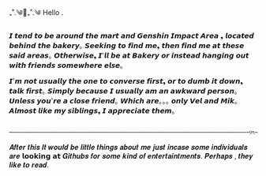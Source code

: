 ₊˚.༄🌊₊˚.༄ Hello .



 𝙄 𝙩𝙚𝙣𝙙 𝙩𝙤 𝙗𝙚 𝙖𝙧𝙤𝙪𝙣𝙙 𝙩𝙝𝙚 𝙢𝙖𝙧𝙩 𝙖𝙣𝙙 𝙂𝙚𝙣𝙨𝙝𝙞𝙣 𝙄𝙢𝙥𝙖𝙘𝙩 𝘼𝙧𝙚𝙖 ❟ 𝙡𝙤𝙘𝙖𝙩𝙚𝙙 𝙗𝙚𝙝𝙞𝙣𝙙 𝙩𝙝𝙚 𝙗𝙖𝙠𝙚𝙧𝙮｡ 𝙎𝙚𝙚𝙠𝙞𝙣𝙜 𝙩𝙤 𝙛𝙞𝙣𝙙 𝙢𝙚❟ 𝙩𝙝𝙚𝙣 𝙛𝙞𝙣𝙙 𝙢𝙚 𝙖𝙩 𝙩𝙝𝙚𝙨𝙚 𝙨𝙖𝙞𝙙 𝙖𝙧𝙚𝙖𝙨｡ 𝙊𝙩𝙝𝙚𝙧𝙬𝙞𝙨𝙚❟ 𝙄'𝙡𝙡 𝙗𝙚 𝙖𝙩 𝘽𝙖𝙠𝙚𝙧𝙮 𝙤𝙧 𝙞𝙣𝙨𝙩𝙚𝙖𝙙 𝙝𝙖𝙣𝙜𝙞𝙣𝙜 𝙤𝙪𝙩 𝙬𝙞𝙩𝙝 𝙛𝙧𝙞𝙚𝙣𝙙𝙨 𝙨𝙤𝙢𝙚𝙬𝙝𝙚𝙧𝙚 𝙚𝙡𝙨𝙚｡
 
 𝙄'𝙢 𝙣𝙤𝙩 𝙪𝙨𝙪𝙖𝙡𝙡𝙮 𝙩𝙝𝙚 𝙤𝙣𝙚 𝙩𝙤 𝙘𝙤𝙣𝙫𝙚𝙧𝙨𝙚 𝙛𝙞𝙧𝙨𝙩❟ 𝙤𝙧 𝙩𝙤 𝙙𝙪𝙢𝙗 𝙞𝙩 𝙙𝙤𝙬𝙣❟ 𝙩𝙖𝙡𝙠 𝙛𝙞𝙧𝙨𝙩｡ 𝙎𝙞𝙢𝙥𝙡𝙮 𝙗𝙚𝙘𝙖𝙪𝙨𝙚 𝙄 𝙪𝙨𝙪𝙖𝙡𝙡𝙮 𝙖𝙢 𝙖𝙣 𝙖𝙬𝙠𝙬𝙖𝙧𝙙 𝙥𝙚𝙧𝙨𝙤𝙣｡ 𝙐𝙣𝙡𝙚𝙨𝙨 𝙮𝙤𝙪'𝙧𝙚 𝙖 𝙘𝙡𝙤𝙨𝙚 𝙛𝙧𝙞𝙚𝙣𝙙｡ 𝙒𝙝𝙞𝙘𝙝 𝙖𝙧𝙚｡｡｡ 𝙤𝙣𝙡𝙮 𝙑𝙚𝙡 𝙖𝙣𝙙 𝙈𝙞𝙠｡ 𝘼𝙡𝙢𝙤𝙨𝙩 𝙡𝙞𝙠𝙚 𝙢𝙮 𝙨𝙞𝙗𝙡𝙞𝙣𝙜𝙨❟ 𝙄 𝙖𝙥𝙥𝙧𝙚𝙘𝙞𝙖𝙩𝙚 𝙩𝙝𝙚𝙢｡


                                                                           ────────────────────────────────────────────────────────────────────୨ৎ──────────────────────────────────────────────────────────────────────────────

 𝑨𝒇𝒕𝒆𝒓 𝒕𝒉𝒊𝒔 𝑰𝒕 𝒘𝒐𝒖𝒍𝒅 𝒃𝒆 𝒍𝒊𝒕𝒕𝒍𝒆 𝒕𝒉𝒊𝒏𝒈𝒔 𝒂𝒃𝒐𝒖𝒕 𝒎𝒆 𝒋𝒖𝒔𝒕 𝒊𝒏𝒄𝒂𝒔𝒆 𝒔𝒐𝒎𝒆 𝒊𝒏𝒅𝒊𝒗𝒊𝒅𝒖𝒂𝒍𝒔 𝒂𝒓𝒆 𝗹𝗼𝗼𝗸𝗶𝗻𝗴 𝗮𝘁 𝑮𝒊𝒕𝒉𝒖𝒃𝒔 𝒇𝒐𝒓 𝒔𝒐𝒎𝒆 𝒌𝒊𝒏𝒅 𝒐𝒇 𝒆𝒏𝒕𝒆𝒓𝒕𝒂𝒊𝒏𝒕𝒎𝒆𝒏𝒕𝒔. 𝑷𝒆𝒓𝒉𝒂𝒑𝒔 , 𝒕𝒉𝒆𝒚 𝒍𝒊𝒌𝒆 𝒕𝒐 𝒓𝒆𝒂𝒅. 
